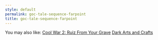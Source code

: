 ```yaml
---
style: default
permalink: goc-tale-sequence-farpoint
title: goc-tale-sequence-farpoint
---
```

You may also like:
[Cool War 2: Ruiz From Your Grave](http://scp-wiki.net/cool-war-2-hub)
[Dark Arts and Crafts](http://scp-wiki.net/dark-arts-and-crafts)